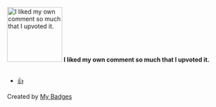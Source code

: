 <img src="https://my-badges.github.io/my-badges/self-upvote.png" alt="I liked my own comment so much that I upvoted it." title="I liked my own comment so much that I upvoted it." width="128">
<strong>I liked my own comment so much that I upvoted it.</strong>
<br><br>

* <a href="https://github.com/FerretDB/FerretDB/issues/1731">👍</a>


Created by <a href="https://github.com/my-badges/my-badges">My Badges</a>